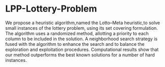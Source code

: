 # LPP-Lottery-Problem
We propose a heuristic algorithm,named the Lotto–Meta heuristic,to solve small instances of the lottery problem, using its set covering formulation. The algorithm uses a randomized method, allotting a priority to each column to be included in the solution. A neighborhood search strategy is fused with the algorithm to enhance the search and to balance the exploration and exploitation procedures. Computational results show that our method outperforms the best known solutions for a number of hard instances.
